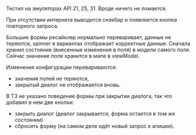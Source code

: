 Тестил на эмуляторах API 21, 25, 31. Вроде ничего не ломается.

При отсутствии интернета выводится снэкбар и появляется кнопка повторного запроса.

Большие формы ресайклер нормально переваривает, данные не теряются, spinner в вариантах отображает 
корректные данные. Сначала хранил состояние (внесенные изменения в поля) в модели самого поля. 
Сейчас значение поля хранится в мапе в viewModel.

Изменения конфигурации перевариваются: 
  - значения полей не теряются, 
  - закрытый диалог не отображается вновь.

В ТЗ не указано поведение формы при закрытии диалога, так что добавил в нем две кнопки:
  - закрыть диалог (диалог закрывается, форма остается в том же состоянии)
  - сбросить форму (на самом деле идёт новый запрос к апишке).
